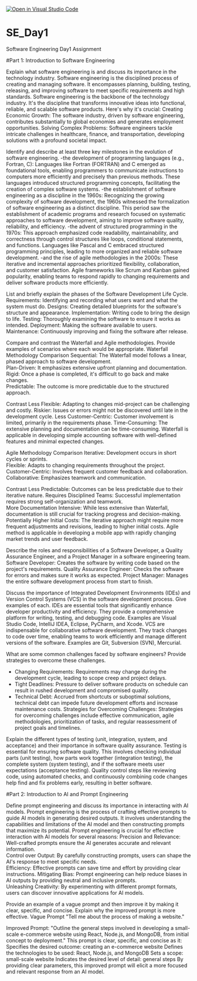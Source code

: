 [![Open in Visual Studio Code](https://classroom.github.com/assets/open-in-vscode-2e0aaae1b6195c2367325f4f02e2d04e9abb55f0b24a779b69b11b9e10269abc.svg)](https://classroom.github.com/online_ide?assignment_repo_id=15554479&assignment_repo_type=AssignmentRepo)
# SE_Day1
Software Engineering Day1 Assignment

#Part 1: Introduction to Software Engineering

Explain what software engineering is and discuss its importance in the technology industry.
Software engineering is the disciplined process of creating and managing software. It encompasses planning, building, testing, releasing, and improving software to meet specific requirements and high standards. 
Software engineering is the backbone of the technology industry. It's the discipline that transforms innovative ideas into functional, reliable, and scalable software products. 
Here's why it's crucial:
Creating Economic Growth: The software industry, driven by software engineering, contributes substantially to global economies and generates employment opportunities.
Solving Complex Problems: Software engineers tackle intricate challenges in healthcare, finance, and transportation, developing solutions with a profound societal impact.

Identify and describe at least three key milestones in the evolution of software engineering.
-the development of programming languages (e.g., Fortran, C):  Languages like Fortran (FORTRAN) and C emerged as foundational tools, enabling programmers to communicate instructions to computers more efficiently and precisely than previous methods. These languages introduced structured programming concepts, facilitating the creation of complex software systems.
-the establishment of software engineering as a discipline in the 1960s: Recognizing the growing complexity of software development, the 1960s witnessed the formalization of software engineering as a distinct discipline. This period saw the establishment of academic programs and research focused on systematic approaches to software development, aiming to improve software quality, reliability, and efficiency. 
-the advent of structured programming in the 1970s:  This approach emphasized code readability, maintainability, and correctness through control structures like loops, conditional statements, and functions. Languages like Pascal and C embraced structured programming principles, leading to more organized and reliable software development. 
-and the rise of agile methodologies in the 2000s: These iterative and incremental approaches prioritized flexibility, collaboration, and customer satisfaction. Agile frameworks like Scrum and Kanban gained popularity, enabling teams to respond rapidly to changing requirements and deliver software products more efficiently.

List and briefly explain the phases of the Software Development Life Cycle.
Requirements: Identifying and recording what users want and what the system must do.
Designs: Creating detailed blueprints for the software's structure and appearance.
Implementation: Writing code to bring the design to life.
Testing: Thoroughly examining the software to ensure it works as intended.
Deployment: Making the software available to users.
Maintenance: Continuously improving and fixing the software after release.

Compare and contrast the Waterfall and Agile methodologies. Provide examples of scenarios where each would be appropriate.
Waterfall Methodology Comparison
Sequential: The Waterfall model follows a linear, phased approach to software development.   
Plan-Driven: It emphasizes extensive upfront planning and documentation.
Rigid: Once a phase is completed, it's difficult to go back and make changes.   
Predictable: The outcome is more predictable due to the structured approach.

Contrast
Less Flexible: Adapting to changes mid-project can be challenging and costly.
Riskier: Issues or errors might not be discovered until late in the development cycle.
Less Customer-Centric: Customer involvement is limited, primarily in the requirements phase.
Time-Consuming: The extensive planning and documentation can be time-consuming.
Waterfall is applicable in developing simple accounting software with well-defined features and minimal expected changes.

Agile Methodology Comparison
Iterative: Development occurs in short cycles or sprints.   
Flexible: Adapts to changing requirements throughout the project.
Customer-Centric: Involves frequent customer feedback and collaboration.   
Collaborative: Emphasizes teamwork and communication.  

Contrast
Less Predictable: Outcomes can be less predictable due to their iterative nature.
Requires Disciplined Teams: Successful implementation requires strong self-organization and teamwork.   
More Documentation Intensive: While less extensive than Waterfall, documentation is still crucial for tracking progress and decision-making.
Potentially Higher Initial Costs: The iterative approach might require more frequent adjustments and revisions, leading to higher initial costs.
Agile method is applicable in developing a mobile app with rapidly changing market trends and user feedback.

Describe the roles and responsibilities of a Software Developer, a Quality Assurance Engineer, and a Project Manager in a software engineering team.
Software Developer: Creates the software by writing code based on the project's requirements.
Quality Assurance Engineer: Checks the software for errors and makes sure it works as expected.
Project Manager: Manages the entire software development process from start to finish.

Discuss the importance of Integrated Development Environments (IDEs) and Version Control Systems (VCS) in the software development process. Give examples of each.
IDEs are essential tools that significantly enhance developer productivity and efficiency. They provide a comprehensive platform for writing, testing, and debugging code.
Examples are  Visual Studio Code, IntelliJ IDEA, Eclipse, PyCharm, and Xcode.
VCS are indispensable for collaborative software development. They track changes to code over time, enabling teams to work efficiently and manage different versions of the software.
Examples are Git, Subversion (SVN), Mercurial.

What are some common challenges faced by software engineers? Provide strategies to overcome these challenges.
- Changing Requirements: Requirements may change during the development cycle, leading to scope creep and project delays.
- Tight Deadlines: Pressure to deliver software products on schedule can result in rushed development and compromised quality.
- Technical Debt: Accrued from shortcuts or suboptimal solutions, technical debt can impede future development efforts and increase maintenance costs.
Strategies for Overcoming Challenges: Strategies for overcoming challenges include effective communication, agile methodologies, prioritization of tasks, and regular reassessment of project goals and timelines.

Explain the different types of testing (unit, integration, system, and acceptance) and their importance in software quality assurance.
Testing is essential for ensuring software quality. This involves checking individual parts (unit testing), how parts work together (integration testing), the complete system (system testing), and if the software meets user expectations (acceptance testing).
Quality control steps like reviewing code, using automated checks, and continuously combining code changes help find and fix problems early, resulting in better software.

#Part 2: Introduction to AI and Prompt Engineering


Define prompt engineering and discuss its importance in interacting with AI models.
Prompt engineering is the process of crafting effective prompts to guide AI models in generating desired outputs. It involves understanding the capabilities and limitations of the AI model and then constructing prompts that maximize its potential.
Prompt engineering is crucial for effective interaction with AI models for several reasons:
Precision and Relevance: Well-crafted prompts ensure the AI generates accurate and relevant information.   
Control over Output: By carefully constructing prompts, users can shape the AI's response to meet specific needs.   
Efficiency: Effective prompts can save time and effort by providing clear instructions.
Mitigating Bias: Prompt engineering can help reduce biases in AI outputs by providing neutral and inclusive prompts.   
Unleashing Creativity: By experimenting with different prompt formats, users can discover innovative applications for AI models.

Provide an example of a vague prompt and then improve it by making it clear, specific, and concise. Explain why the improved prompt is more effective.
Vague Prompt
"Tell me about the process of making a website."

Improved Prompt:
"Outline the general steps involved in developing a small-scale e-commerce website using React, Node.js, and MongoDB, from initial concept to deployment."
This prompt is clear, specific, and concise as it:
Specifies the desired outcome: creating an e-commerce website
Defines the technologies to be used: React, Node.js, and MongoDB
Sets a scope: small-scale website
Indicates the desired level of detail: general steps
By providing clear parameters, this improved prompt will elicit a more focused and relevant response from an AI model.
